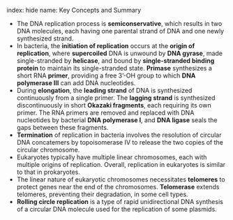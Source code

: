 index: hide
name: Key Concepts and Summary

  * The DNA replication process is  **semiconservative**, which results in two DNA molecules, each having one parental strand of DNA and one newly synthesized strand.
  * In bacteria, the  **initiation of replication** occurs at the  **origin of replication**, where  **supercoiled** DNA is unwound by  **DNA gyrase**, made single-stranded by  **helicase**, and bound by  **single-stranded binding protein** to maintain its single-stranded state.  **Primase** synthesizes a short RNA  **primer**, providing a free 3’-OH group to which  **DNA polymerase III** can add DNA nucleotides.
  * During  **elongation**, the  **leading strand** of DNA is synthesized continuously from a single primer. The  **lagging strand** is synthesized discontinuously in short  **Okazaki fragments**, each requiring its own primer. The RNA primers are removed and replaced with DNA nucleotides by bacterial  **DNA polymerase I**, and  **DNA ligase** seals the gaps between these fragments.
  *  **Termination** of replication in bacteria involves the resolution of circular DNA concatemers by topoisomerase IV to release the two copies of the circular chromosome.
  * Eukaryotes typically have multiple linear chromosomes, each with multiple origins of replication. Overall, replication in eukaryotes is similar to that in prokaryotes.
  * The linear nature of eukaryotic chromosomes necessitates  **telomeres** to protect genes near the end of the chromosomes.  **Telomerase** extends telomeres, preventing their degradation, in some cell types.
  *  **Rolling circle replication** is a type of rapid unidirectional DNA synthesis of a circular DNA molecule used for the replication of some plasmids.
